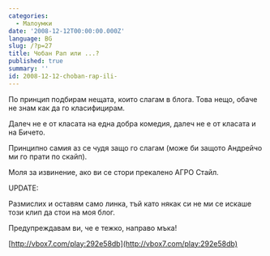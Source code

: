 ```yaml
---
categories:
  - Малоумки
date: '2008-12-12T00:00:00.000Z'
language: BG
slug: /?p=27
title: Чобан Рап или ...?
published: true
summary: ''
id: 2008-12-12-choban-rap-ili-
---
```


По принцип подбирам нещата, които слагам в блога. Това нещо, обаче не знам как да го класифицирам.

Далеч не е от класата на една добра комедия, далеч не е от класата и на Бичето.

Принципно самия аз се чудя защо го слагам (може би защото Андрейчо ми го прати по скайп).

Моля за извинение, ако ви се стори прекалено АГРО Стайл.

UPDATE:

Размислих и оставям само линка, тъй като някак си не ми се искаше този клип да стои на моя блог.

Предупреждавам ви, че е тежко, направо мъка!

[http://vbox7.com/play:292e58db](http://vbox7.com/play:292e58db)
